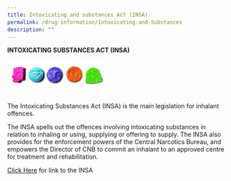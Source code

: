 ```yaml
---
title: Intoxicating and substances Act (INSA)
permalink: /drug-information/Intoxicating-and-Substances
description: ""
---
```

**INTOXICATING SUBSTANCES ACT (INSA)**

![test mage](/images/BZP%20and%20TFMPP.jpg)

The Intoxicating Substances Act (INSA) is the main legislation for inhalant offences.

The INSA spells out the offences involving intoxicating substances in relation to inhaling or using, supplying or offering to supply. The INSA also provides for the enforcement powers of the Central Narcotics Bureau, and empowers the Director of CNB to commit an inhalant to an approved centre for treatment and rehabilitation.

[Click Here](https://sso.agc.gov.sg/Act/ISA1987) for link to the INSA
